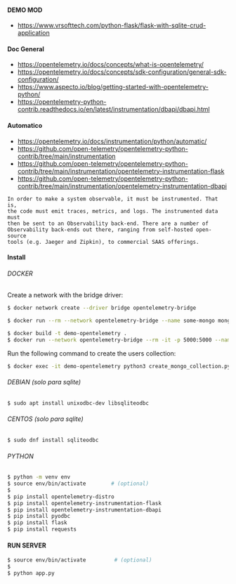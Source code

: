 #### DEMO MOD
- https://www.vrsofttech.com/python-flask/flask-with-sqlite-crud-application

#### Doc General
- https://opentelemetry.io/docs/concepts/what-is-opentelemetry/
- https://opentelemetry.io/docs/concepts/sdk-configuration/general-sdk-configuration/
- https://www.aspecto.io/blog/getting-started-with-opentelemetry-python/
- https://opentelemetry-python-contrib.readthedocs.io/en/latest/instrumentation/dbapi/dbapi.html

#### Automatico
- https://opentelemetry.io/docs/instrumentation/python/automatic/
- https://github.com/open-telemetry/opentelemetry-python-contrib/tree/main/instrumentation
- https://github.com/open-telemetry/opentelemetry-python-contrib/tree/main/instrumentation/opentelemetry-instrumentation-flask
- https://github.com/open-telemetry/opentelemetry-python-contrib/tree/main/instrumentation/opentelemetry-instrumentation-dbapi


~~~text
In order to make a system observable, it must be instrumented. That is,
the code must emit traces, metrics, and logs. The instrumented data must
then be sent to an Observability back-end. There are a number of
Observability back-ends out there, ranging from self-hosted open-source
tools (e.g. Jaeger and Zipkin), to commercial SAAS offerings.
~~~

#### Install

###### DOCKER

Create a network with the bridge driver:

~~~bash
$ docker network create --driver bridge opentelemetry-bridge
~~~

~~~bash
$ docker run --rm --network opentelemetry-bridge --name some-mongo mongo:5.0.14
~~~

~~~bash
$ docker build -t demo-opentelemetry .
$ docker run --network opentelemetry-bridge --rm -it -p 5000:5000 --name demo-opentelemetry demo-opentelemetry
~~~

Run the following command to create the users collection:

~~~bash
$ docker exec -it demo-opentelemetry python3 create_mongo_collection.py
~~~

###### DEBIAN (solo para sqlite)
~~~bash
$ sudo apt install unixodbc-dev libsqliteodbc
~~~

###### CENTOS (solo para sqlite)
~~~bash
$ sudo dnf install sqliteodbc
~~~

###### PYTHON
~~~bash
$ python -m venv env
$ source env/bin/activate        # (optional)
$
$ pip install opentelemetry-distro
$ pip install opentelemetry-instrumentation-flask
$ pip install opentelemetry-instrumentation-dbapi
$ pip install pyodbc
$ pip install flask
$ pip install requests
~~~

#### RUN SERVER
~~~bash
$ source env/bin/activate         # (optional)
$
$ python app.py
~~~
